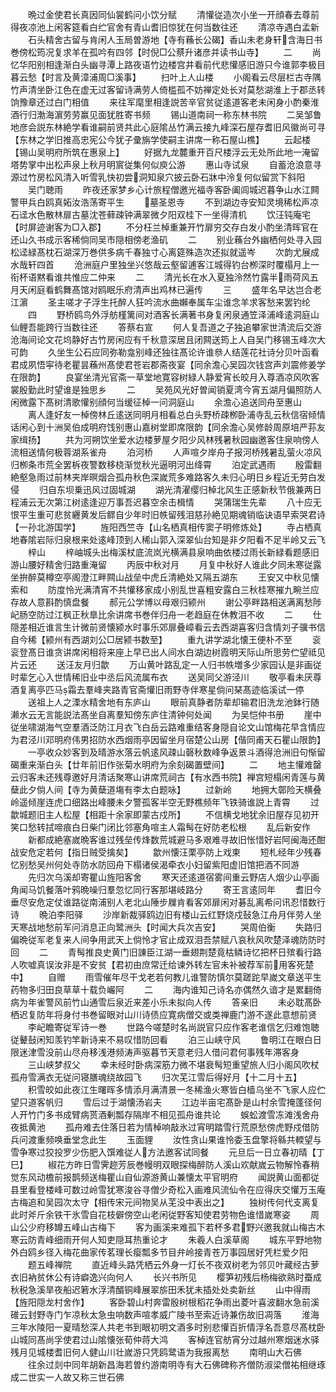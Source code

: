 <!-- { "loadSidebar": true } -->
　　晩过金使君长真因同仙裳鹤问小饮分赋
　　清懽従造次小坐一开顔春去尊前得夜凉池上闲客筵看白纻官舍有青山耆旧惊犹在何当数往还
　　清凉寺遇白孟新
　　石头精舍古留与肯闲人玉局曽游地【寺有蘓长公碣】香山未老身轩含海日书巻傍松筠况复求羊在孤吟有四邻【时倪□公蔡升诸彦并读书山寺】
　　二
　　尚忆华阳别相逢渐白头幽寻潭上路夜语竹边楼宫井看前代悲懽感旧游只今谁郭李极目暮云愁【时言及黄漳浦周□溪事】
　　扫叶上人山楼
　　小阁看云尽层栏古寺隅竹声清坐卧江色在虚无过客留诗满劳人倚槛孤不妨禅定处长对莫愁湖淮上于郡丞转饷豫章还过白门相值
　　来往军麾里相逢説苦辛官贫従逺道客老未闲身小酌秦淮酒行归渤海濵劳劳赢见面犹胜寄书频
　　锡山道南祠一称东林书院
　　二吴邹鲁地彦会説东林絶学看谁嗣前贤共此心庭隂丛竹满云接九峰深石屋存耆旧风徽尚可寻【东林之学旧推高忠宪公今犹子彚旃学使嗣主讲席一称石屋山樵】
　　云起楼【锡山吴明府所筑在惠泉上】
　　好据九龙麓重开百尺楼浮云无处所此地一淹留塔势掌中出松声泉上秋月明賔従集何似庾公游
　　惠山寺试泉
　　自蓄沧浪意寻源过竹房松风清入听雪乳快初尝洞知泉穴披云卧石牀中泠复何似留赏下斜阳
　　吴门聴雨
　　昨夜还家梦乡心计旅程僧邀光福寺客卧阖闾城迟暮争山水江闗警甲兵白鸥真妬汝浩荡寄平生
　　墓圣恩寺
　　不到湖边寺安知灵境稀松声凉石迳水色散林扉古墓沈苍藓疎钟满翠微夕阳双桂下一坐得清机
　　饮汪钝庵宅【时屏迹谢客为□入郡】
　　不分枉兰棹重兼开竹扉穷交存白发小酌坐清晖官在还山久书成示客稀倘同吴市隠相傍老渔矶
　　二
　　别业蘓台外幽栖何处寻入园松迳緑髙枕石湖深万巻供多病千春独寸心离筵殊造次还拟就遥岑
　　次韵尤展成水哉轩四首
　　沧洲庭户里独坐兴悠哉云壑留逋客江城得钓台栁深时覆榻月上一衔杯语黙看谁共惟应二仲来
　　二
　　清光长在水入夏独泠然竹露半雨荷风五月天闲庭看鹤舞髙馆对鸥眠乐府清声出鸡林已遍传
　　三
　　盛年名早达岂合老江濵
　　圣主嗟才子浮生托醉人狂吟流水曲嬾奉属车尘谁念羊求客愁来罢钓纶
　　四
　　野桥鸥鸟外浮舫槿篱间对酒客长满著书身复闲泉通笠泽浦峰逺洞庭山仙鲤吾能跨行当数往还
　　答蔡右宣
　　何人复吾道之子独追攀家世清流后交游沧海间论文花坞静好古竹房闲应有千秋意深居且闭闗送筠上人自吴门移锡玉峰次大可韵
　　久坐生公石应同弥勒龛别峰还独往髙论许谁叅人结莲花社诗分贝叶函看君成夙悟寜待老瞿昙蘓州髙使君苍岩郡斋夜宴【同余澹心吴园次钱宫声刘震修姜学在限韵】
　　良宴坐清光官斋一草堂地寛容树緑人静爱宵长皎月入尊酒凉风吹客裳殷勤此时望谁是独思乡
　　二
　　吴苑风光好曽闻销夏湾今宵五湖月偏照防人闲微露下髙树清歌懽别顔何当缓征棹一问洞庭山
　　余澹心追送同舟至惠山
　　离人逢好友一棹傍林丘逺送同明月相看总白头野桥疎栁卧浦寺乱云秋信宿倾情话闲心到十洲吴伯成明府饯别惠山嘉树堂即席限韵【同余澹心吴修龄周原培严荪友家缉扬】
　　共为河朔饮坐爱水边楼萝屋夕阳少风林残暑秋园幽邀客住泉响傍人流相送情何极蓉湖系雀舟
　　泊河桥
　　人声喧夕岸舟子报河桥残暑乱萤火凉风归栁条市荒全罢柝夜警数移桡渐觉秋光逼明河出绛霄
　　泊定武遇雨
　　殷雷翻絶壑急雨过前林夹岸暝烟合孤舟秋色深嵗荒多难路客久未归心明日乡程近无劳白发侵
　　归自东坝乗迅风过固城湖
　　湖光清濯缨归棹北风生正感新秋节俄兼两日程浦云无次第江树逺逢迎万事吾迟暮空余击楫情
　　哭蒲瑞生先辈
　　八十应无恨平生重可悲贫纒黄发后鳏自少年时旧帙留残泪慈孙絶见期魂销临诀语早索哭君诗【一孙北游国学】
　　旌阳西竺寺【山名栖真相传窦子明修炼处】
　　寺占栖真地春隂岩际归泉根来处逺峰顶到人稀山郭入深翠仙台知是非夕阳看不足半岭又云飞
　　梓山
　　梓岫城头出梅溪杖底流岚光横满县泉响曲依楼过雨长新緑看题感旧游山腰好精舍归路重淹留
　　丙辰中秋对月
　　月复中秋好人谁此夕同未寒従露坐拚醉莫樽空亭阁澄江畔闗山战垒中虎丘清絶处又隔五湖东
　　王安又中秋见懐索和
　　防度怜光满清宵不共懽移家成小别乱世喜粗安露白三秋桂寒摧九畹兰应存故人意斟酌慎盘餐
　　郝元公学博以母艰归颍州
　　谢公亭畔路相送满离愁陟屺肠空防过江枫正秋臯比余讲席书巻伴归舟一老趋庭在休教泪不收
　　二
　　仕隠差相近谁言生计微前贤懐颍水时事乐郊扉叠嶂看云去西湖喜客归含情刘子骥书信自今稀【颍州有西湖刘公□居颍书数至】
　　重九讲学湖北懐王便朴不至
　　衮衮登髙日谁贪讲席闲相将来座上早已出人间水白湖边树霞明天际山所思劳伫望祗见片云还
　　送汪友月归歙
　　万山黄叶路乱定一人归书帙増多少家园认是非画従时辈乞心入世情稀旧业中丞后风流属布衣
　　送吴同父游泾川
　　敬亭看未厌尊酒复离亭匹马霜去羣峰夹路青官斋懽旧雨野寺伴寒星倘问琹髙迹临溪试一停
　　送祖上人之溧水精舍地有东庐山
　　眼前真静者防辈却输君旧洗龙池鉢行随濑水云无言能説法髙坐自离羣知傍东庐住清钟何处闻
　　为吴恺仲书册
　　崖中従坐啸湖海气空羣酒泛防江月衣飞白岳云路难重结客身隠自论文山馆梅花早含情应为君泾川邓明府伟男招防水西烟雨亭因留坐月宿楚公山房【偕同甫天石瞿山限韵】
　　一亭收众妙客到及晴游水落云帆逺风疎山磬秋数峰争返景斗酒得沧洲旧句惭留碣重来渐白头【廿年前旧作张菊水明府为余刻碣置壁间】
　　二
　　地主懽难罄云归客未还残尊邀好月清话聚寒山讲席荒祠古【有水西书院】禅宫短榻闲青莲与黄蘖此夕倘人间【寺为黄蘖道塲有李太白题咏】
　　过新岭
　　地拥大鄣险天横叠岭遥倾崖连虎口细路出峰腰未夕警孤客半空无野樵频年飞铁骑谁説上青霄
　　过歙城题旧主人松屋【相距十余家即蒙古戍所】
　　不信横戈地犹余旧屋存见初开笑口愁转拭啼痕白日柴门闭比邻塞角喧主人霜髩在好防老松根
　　乱后新安作
　　新都成絶塞嵗晩客谁过残垒传烽数荒城避马多艰难寻故旧怅惜好岩阿闽海还酣战安危定若何【指日贼受擒矣】
　　歙州懐汪栗亭防上戏柬
　　短札经年少残春忆别愁吴州何处寺防水防回舟下榻诸侯渴牵衣小妇留紫阳虚旧馆把酒不同游
　　先归次乌溪却寄瞿山旌阳客舍
　　寒天还逺道宿雾间重云野店人烟少山亭画角闻马饥餐落叶鸦晩噪归羣忽忆同行客那堪岐路分
　　寄王言逺同年
　　耆旧今垂尽安危定仗谁路従南浦别人老北山陲步屧肯看客郊扉闲对碁乱离希问讯忍惜数行诗
　　晩泊李阳驿
　　沙岸新裁驿鸥边旧有楼山云红野烧戍鼔急江舟月伴劳人坐天寒战地愁前军问消息正向鹭洲头【时闻大兵次吉安】
　　哭周伯衡
　　失路归偏晩従军老复来人间争用武天上倘怜才官止成双泪吾禁赋八哀秋风吹楚泽魂防防时回
　　二
　　青髩推良史黄门旧諌臣江湖一垂翅荆楚竟枯鳞诗忆把杯日殡看行路人吹嘘真误汝非是不安贫【君初由庶常迁给谏外转左官未补被荐军前用客死楚中】
　　自赠
　　雨雪催年尽干戈老若何教儿谁警防慎尔莫蹉跎早嵗文章送平生药物多归田良草草十载负巗阿
　　二
　　海内谁知己诗名亦偶然久谙才是累翻倚病为年雀警风前竹山通雪后泉近来差小乐未拟向人传
　　答亲旧
　　未必耽髙卧栖迟复防年将身付书巻留眼对山川诗债应寛病僧交或类禅鹿门游不遂此意想前贤
　　李屺瞻寄従军诗一巻
　　世路今嗟楚时名尚説官只应作客老谁信乞归难饱聴従鼙鼔闲知羡钓竿新诗来不易叹惜防回看
　　泊三山峡守风
　　鲁明江在眼白日限迷津雪没前山尽舟移浅港频涛声驱暮节天意老归人借问君何事残年滞客身
　　三山峡梦叔父
　　幸未经时卧病深筋力微不堪衰髩短重望旅人归小阁风吹杖孤舟雪满衣无従问寝膳魂绕故园飞
　　归次芜江雪后得好月【十二月十五】
　　积雪皎如此夜江生曙晖多情添月满清景一冬稀渔火寒皆白樯乌坐不飞家人应伫望只道客帆归
　　雪后过于湖懐汤岩夫
　　江边半亩宅髙卧是山村余雪掩蓬径何人开竹门多书成臂病贳酒剰瓢存隔岸不相见孤舟谁共论
　　蜈蚣渡雪冻滩浅舍舟夜抵黄池
　　孤舟难去住落日若为情棹响敲氷过宵明踏雪行荒原愁傍虎野戍借防兵问渡重频唤垂堂念此生
　　玉面貍
　　汝性贪山果谁怜委玉盘擎将緜共輭望与雪争寒过狡投罗少伤肥入馔难従人方法邀客试同餐
　　元旦后一日立春初晴【丁巳】
　　椒花方昨日雪霁趂芳辰巻幔明双眼探梅醉防人溪山欢献嵗云物解怜春稍觉东风动檐前报鹊频送梅瞿山自仙源游黄山兼懐太平官明府
　　闻説黄山面都従县里看登楼峰可数过岭雪犹寒浚谷寻僧少奇松入画难风流仙令在应得庆交懽万玉庵古梅追和吴园次太守【相传宋元间物吴从芜没中表出之】
　　独树传何代支离复此时斧斤余铁干氷雪自花枝僻傍空山老闲従野客知使君劳物色谁惜嵗寒姿
　　周山公少府移罇五峰山古梅下
　　客为画溪来难孤下若杯多君野兴邀我就山梅古木寒云防青峰细雨开何人知吏隠耳热重论才
　　朱羲人白溪草阁
　　城东平野地物外白鸥乡径入梅花曲家传茗理长瘿瓢多节目弁岭接青苍万事园居好凭栏爱夕阳
　　题五峰禅院
　　直近峰头路凭栖云外身一灯长不夜双树老为邻贝叶藏经古萝衣旧衲贫休公有诗癖逸兴向何人
　　长兴书所见
　　樱笋初残后杨梅欲熟时蚕成秋税急溪旱夜船迟箬水浮清醑铜峰展翠旂田禾犹未插处处卖新丝
　　山中得雨【旌阳隠龙村舍作】
　　客卧碧山村奔雷殷树根稻花争雨出菱叶喜波翻水急前溪碓云封野寺门乍凉秋太急虫响数声喧孝威广陵书至索近诗兼伤故旧凋落
　　淮海三年水陵阳一夏晴愁深人共老书到眼初明文酒多时别悲懽百折情浮名吾意尽髙枕卧山城同髙尚孚使君过山隂懐张荀仲蒋大鸿
　　客棹连官舫宵分过越州寒烟迷水驿残月见城楼耆旧何人健山川壮嵗游只凭鸥鹭语为我报离愁
　　南明山大石佛
　　往余过剡中同年胡新昌海若曽约游南明寺有大石佛碑称齐僧防淑梁僧祐相继琢成二世实一人故又称三世石佛
